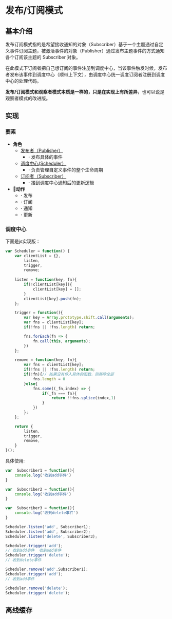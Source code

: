 # 发布/订阅模式

## 基本介绍
发布订阅模式指的是希望接收通知的对象（Subscriber）基于一个主题通过自定义事件订阅主题，被激活事件的对象（Publisher）通过发布主题事件的方式通知各个订阅该主题的 Subscriber 对象。

在此模式下订阅者把自己想订阅的事件注册到调度中心，当该事件触发时候，发布者发布该事件到调度中心（顺带上下文），由调度中心统一调度订阅者注册到调度中心的处理代码。

**发布/订阅模式和观察者模式本质是一样的，只是在实现上有所差异**，也可以说是观察者模式的改进版。

## 实现
### 要素
- **角色**
    - [发布者（Publisher）](#发布者)
        - **·** 发布具体的事件
    - [调度中心(Scheduler）](#调度中心)
        - **·** 负责管理自定义事件的整个生命周期
    - [订阅者（Subscriber）](#订阅者)
        - **·** 接到调度中心通知后的更新逻辑
- **动作**
    - **·** 发布
    - **·** 订阅
    - **·** 通知
    - **·** 更新

### 调度中心
下面是js实现版：
```js
var Scheduler = function() {
    var clientList = {},
        listen,
        trigger,
        remove;
        
    listen = function(key, fn){
        if(!clientList[key]){
            clientList[key] = [];
        }
        clientList[key].push(fn);
    };

    trigger = function(){
        var key = Array.prototype.shift.call(arguments);
        var fns = clientList[key];
        if(!fns || !fns.length) return;

        fns.forEach(fn => {
            fn.call(this, arguments);
        })
    };

    remove = function(key, fn){
        var fns = clientList[key];
        if(!fns || !fns.length) return;
        if(!fn){// 如果没有传入具体的函数，则移除全部
            fns.length = 0
        }else{
            fns.some((_fn,index) => {
                if(_fn === fn){
                    return !!fns.splice(index,1)
                }
            })
        };
    };

    return {
        listen,
        trigger,
        remove,
    }
}();
```

具体使用:
```js
var  Subscriber1 = function(){
    console.log('收到add事件')
}

var  Subscriber2 = function(){
    console.log('收到add事件')
}

var  Subscriber3 = function(){
    console.log('收到delete事件')
}

Scheduler.listen('add', Subscriber1);
Scheduler.listen('add', Subscriber2);
Scheduler.listen('delete', Subscriber3);

Scheduler.trigger('add'); 
// 收到add事件  收到add事件
Scheduler.trigger('delete'); 
// 收到delete事件

Scheduler.remove('add',Subscriber1);
Scheduler.trigger('add'); 
// 收到add事件

Scheduler.remove('delete');
Scheduler.trigger('delete'); 
```

## 离线缓存